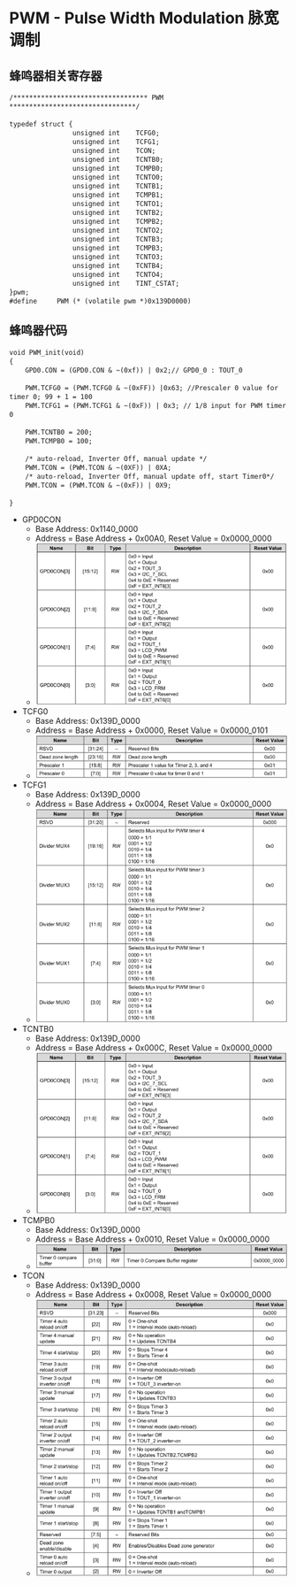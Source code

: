 # PWM - Pulse Width Modulation 脉宽调制

## 蜂鸣器相关寄存器
```
/********************************** PWM ********************************/

typedef struct {
				unsigned int	TCFG0;
				unsigned int	TCFG1;
				unsigned int	TCON;
				unsigned int	TCNTB0;
				unsigned int	TCMPB0;
				unsigned int	TCNTO0;
				unsigned int	TCNTB1;
				unsigned int	TCMPB1;
				unsigned int	TCNTO1;
				unsigned int	TCNTB2;
				unsigned int	TCMPB2;
				unsigned int	TCNTO2;
				unsigned int	TCNTB3;
				unsigned int	TCMPB3;
				unsigned int	TCNTO3;
				unsigned int	TCNTB4;
				unsigned int	TCNTO4;
				unsigned int	TINT_CSTAT;
}pwm;
#define		PWM (* (volatile pwm *)0x139D0000)
```

## 蜂鸣器代码

```
void PWM_init(void)
{
	GPD0.CON = (GPD0.CON & ~(0xf)) | 0x2;// GPD0_0 : TOUT_0

	PWM.TCFG0 = (PWM.TCFG0 & ~(0xFF)) |0x63; //Prescaler 0 value for timer 0; 99 + 1 = 100
	PWM.TCFG1 = (PWM.TCFG1 & ~(0xF)) | 0x3; // 1/8 input for PWM timer 0

	PWM.TCNTB0 = 200;
	PWM.TCMPB0 = 100;

	/* auto-reload, Inverter Off, manual update */
	PWM.TCON = (PWM.TCON & ~(0XF)) | 0XA;
	/* auto-reload, Inverter Off, manual update off, start Timer0*/
	PWM.TCON = (PWM.TCON & ~(0xF)) | 0X9;

}
```
* GPD0CON
	* Base Address: 0x1140_0000
	* Address = Base Address + 0x00A0, Reset Value = 0x0000_0000
	* ![GPD0CON](resource/images/GPD0CON.png)
* TCFG0
	* Base Address: 0x139D_0000
	* Address = Base Address + 0x0000, Reset Value = 0x0000_0101
	* ![TCFG0](resource/images/TCFG0.png)
* TCFG1
	* Base Address: 0x139D_0000
	* Address = Base Address + 0x0004, Reset Value = 0x0000_0000
	* ![TCFG1](resource/images/TCFG1.png)
* TCNTB0
	* Base Address: 0x139D_0000
	* Address = Base Address + 0x000C, Reset Value = 0x0000_0000
	* ![GPD0CON](resource/images/GPD0CON.png)
* TCMPB0
	* Base Address: 0x139D_0000
	* Address = Base Address + 0x0010, Reset Value = 0x0000_0000
	* ![TCMPB0](resource/images/TCMPB0.png)
* TCON
	* Base Address: 0x139D_0000
	* Address = Base Address + 0x0008, Reset Value = 0x0000_0000
	* ![TCON](resource/images/TCON.png)